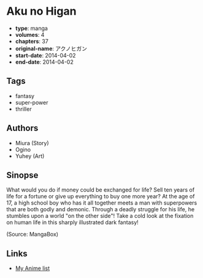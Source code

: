 # Aku no Higan

-   **type**: manga
-   **volumes**: 4
-   **chapters**: 37
-   **original-name**: アクノヒガン
-   **start-date**: 2014-04-02
-   **end-date**: 2014-04-02

## Tags

-   fantasy
-   super-power
-   thriller

## Authors

-   Miura (Story)
-   Ogino
-   Yuhey (Art)

## Sinopse

What would you do if money could be exchanged for life? Sell ten years of life for a fortune or give up everything to buy one more year? At the age of 17, a high school boy who has it all together meets a man with superpowers that are both godly and demonic. Through a deadly struggle for his life, he stumbles upon a world "on the other side"! Take a cold look at the fixation on human life in this sharply illustrated dark fantasy!

(Source: MangaBox)

## Links

-   [My Anime list](https://myanimelist.net/manga/70523/Aku_no_Higan)

